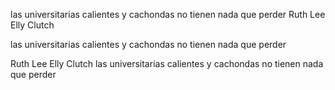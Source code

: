 las universitarias calientes y cachondas no tienen nada que perder  Ruth Lee Elly Clutch

las universitarias calientes y cachondas no tienen nada que perder

 Ruth Lee Elly Clutch las universitarias calientes y cachondas no tienen nada que perder
